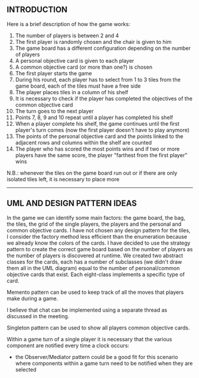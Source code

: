 ## INTRODUCTION 

Here is a brief description of how the game works: 

1. The number of players is between 2 and 4
2. The first player is randomly chosen and the chair is given to him 
3. The game board has a different configuration depending on the number of players 
4. A personal objective card is given to each player 
5. A common objective card (or more than one?) is chosen 
6. The first player starts the game  
7. During his round, each player has to select from 1 to 3 tiles from the game board, each of the tiles must have a free side 
8. The player places tiles in a column of his shelf
9. It is necessary to check if the player has completed the objectives of the common objective card
10. The turn goes to the next player 
11. Points 7, 8, 9 and 10 repeat until a player has completed his shelf 
12. When a player complete his shelf, the game continues until the first player's turn comes (now the first player doesn't have to play anymore)
13. The points of the personal objective card and the points linked to the adjacent rows and columns within the shelf are counted
14. The player who has scored the most points wins and if two or more players have the same score, the player "farthest from the first player" wins

N.B.: whenever the tiles on the game board run out or if there are only isolated tiles left, it is necessary to place more


---


## UML AND DESIGN PATTERN IDEAS 

In the game we can identify some main factors: the game board, the bag, the tiles, the grid of the single players, the players and the personal and common objective cards.
I have not chosen any design pattern for the tiles, I consider the factory method less efficient than the enumeration because we already know the colors of the cards. 
I have decided to use the strategy pattern to create the correct game board based on the number of players as the number of players is discovered at runtime. 
We created two abstract classes for the cards, each has a number of subclasses (we didn't draw them all in the UML diagram) equal to the number of personal/common objective cards that exist. Each eight-class implements a specific type of card. 

Memento pattern can be used to keep track of all the moves that players make during a game.

I believe that chat can be implemented using a separate thread as discussed in the meeting.

Singleton pattern can be used to show all players common objective cards. 

Within a game turn of a single player it is necessary that the various component are notified every time a clock occurs: 
- the Observer/Mediator pattern could be a good fit for this scenario where components within a game turn need to be notified when they are selected

